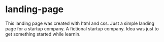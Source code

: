 # landing-page

This landing page was created with html and css. Just a simple landing page for a startup company.
A fictional startup company. Idea was just to get something started while learnin.
